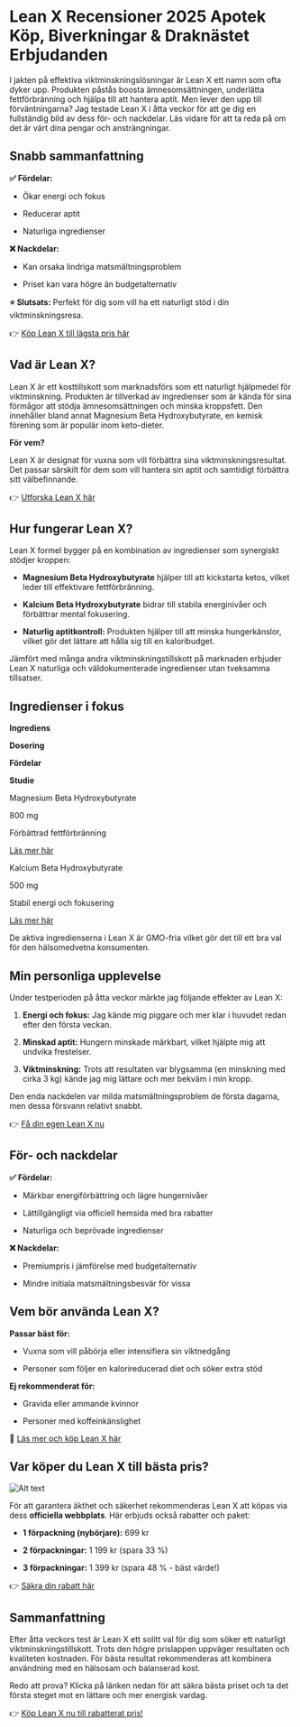 # Lean X Recensioner 2025 Apotek Köp, Biverkningar & Draknästet Erbjudanden

I jakten på effektiva viktminskningslösningar är Lean X ett namn som ofta dyker upp. Produkten påstås boosta ämnesomsättningen, underlätta fettförbränning och hjälpa till att hantera aptit. Men lever den upp till förväntningarna? Jag testade Lean X i åtta veckor för att ge dig en fullständig bild av dess för- och nackdelar. Läs vidare för att ta reda på om det är värt dina pengar och ansträngningar.

Snabb sammanfattning
--------------------

**✅ Fördelar:**

*   Ökar energi och fokus
    
*   Reducerar aptit
    
*   Naturliga ingredienser
    

**❌ Nackdelar:**

*   Kan orsaka lindriga matsmältningsproblem
    
*   Priset kan vara högre än budgetalternativ
    

**⭐ Slutsats:** Perfekt för dig som vill ha ett naturligt stöd i din viktminskningsresa.

👉 [Köp Lean X till lägsta pris här](https://cutt.ly/hrcmryfO)

Vad är Lean X?
--------------

Lean X är ett kosttillskott som marknadsförs som ett naturligt hjälpmedel för viktminskning. Produkten är tillverkad av ingredienser som är kända för sina förmågor att stödja ämnesomsättningen och minska kroppsfett. Den innehåller bland annat Magnesium Beta Hydroxybutyrate, en kemisk förening som är populär inom keto-dieter.

**För vem?**

Lean X är designat för vuxna som vill förbättra sina viktminskningsresultat. Det passar särskilt för dem som vill hantera sin aptit och samtidigt förbättra sitt välbefinnande.

👉 [Utforska Lean X här](https://cutt.ly/hrcmryfO)

Hur fungerar Lean X?
--------------------

Lean X formel bygger på en kombination av ingredienser som synergiskt stödjer kroppen:

*   **Magnesium Beta Hydroxybutyrate** hjälper till att kickstarta ketos, vilket leder till effektivare fettförbränning.
    
*   **Kalcium Beta Hydroxybutyrate** bidrar till stabila energinivåer och förbättrar mental fokusering.
    
*   **Naturlig aptitkontroll:** Produkten hjälper till att minska hungerkänslor, vilket gör det lättare att hålla sig till en kaloribudget.
    

Jämfört med många andra viktminskningstillskott på marknaden erbjuder Lean X naturliga och väldokumenterade ingredienser utan tveksamma tillsatser.

Ingredienser i fokus
--------------------

**Ingrediens**

**Dosering**

**Fördelar**

**Studie**

Magnesium Beta Hydroxybutyrate

800 mg

Förbättrad fettförbränning

[Läs mer här](https://pubmed.ncbi.nlm.nih.gov/)

Kalcium Beta Hydroxybutyrate

500 mg

Stabil energi och fokusering

[Läs mer här](https://pubmed.ncbi.nlm.nih.gov/)

De aktiva ingredienserna i Lean X är GMO-fria vilket gör det till ett bra val för den hälsomedvetna konsumenten.

Min personliga upplevelse
-------------------------

Under testperioden på åtta veckor märkte jag följande effekter av Lean X:

1.  **Energi och fokus:** Jag kände mig piggare och mer klar i huvudet redan efter den första veckan.
    
2.  **Minskad aptit:** Hungern minskade märkbart, vilket hjälpte mig att undvika frestelser.
    
3.  **Viktminskning:** Trots att resultaten var blygsamma (en minskning med cirka 3 kg) kände jag mig lättare och mer bekväm i min kropp.
    

Den enda nackdelen var milda matsmältningsproblem de första dagarna, men dessa försvann relativt snabbt.

👉 [Få din egen Lean X nu](https://cutt.ly/hrcmryfO)

För- och nackdelar
------------------

**✅ Fördelar:**

*   Märkbar energiförbättring och lägre hungernivåer
    
*   Lättillgängligt via officiell hemsida med bra rabatter
    
*   Naturliga och beprövade ingredienser
    

**❌ Nackdelar:**

*   Premiumpris i jämförelse med budgetalternativ
    
*   Mindre initiala matsmältningsbesvär för vissa
    

Vem bör använda Lean X?
-----------------------

**Passar bäst för:**

*   Vuxna som vill påbörja eller intensifiera sin viktnedgång
    
*   Personer som följer en kalorireducerad diet och söker extra stöd
    

**Ej rekommenderat för:**

*   Gravida eller ammande kvinnor
    
*   Personer med koffeinkänslighet
    

🔎 [Läs mer och köp Lean X här](https://cutt.ly/hrcmryfO)

Var köper du Lean X till bästa pris?
------------------------------------

![Alt text](https://shop.buyleanx.com/storage/307/responsive-images/01JSFC5FRJMVR4SAGBTJJV2E3C___offer_240_229.webp)

För att garantera äkthet och säkerhet rekommenderas Lean X att köpas via dess **officiella webbplats**. Här erbjuds också rabatter och paket:

*   **1 förpackning (nybörjare):** 699 kr
    
*   **2 förpackningar:** 1 199 kr (spara 33 %)
    
*   **3 förpackningar:** 1 399 kr (spara 48 % - bäst värde!)
    

👉 [Säkra din rabatt här](https://cutt.ly/hrcmryfO)

Sammanfattning
--------------

Efter åtta veckors test är Lean X ett solitt val för dig som söker ett naturligt viktminskningstillskott. Trots den högre prislappen uppväger resultaten och kvaliteten kostnaden. För bästa resultat rekommenderas att kombinera användning med en hälsosam och balanserad kost.

Redo att prova? Klicka på länken nedan för att säkra bästa priset och ta det första steget mot en lättare och mer energisk vardag.

👉 [Köp Lean X nu till rabatterat pris!](https://cutt.ly/hrcmryfO)
